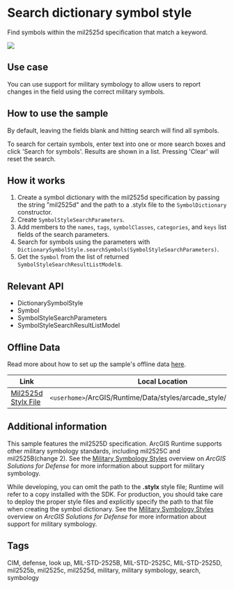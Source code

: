 # Search dictionary symbol style

Find symbols within the mil2525d specification that match a keyword.

![](screenshot.png)

## Use case

You can use support for military symbology to allow users to report changes in the field using the correct military symbols.

## How to use the sample

By default, leaving the fields blank and hitting search will find all symbols.

To search for certain symbols, enter text into one or more search boxes and click 'Search for symbols'. Results are shown in a list. Pressing 'Clear' will reset the search.

## How it works

1. Create a symbol dictionary with the mil2525d specification by passing the string "mil2525d" and the path to a .stylx file to the `SymbolDictionary` constructor.
2. Create `SymbolStyleSearchParameters`.
3. Add members to the `names`, `tags`, `symbolClasses`, `categories`, and `keys` list fields of the search parameters.
4. Search for symbols using the parameters with `DictionarySymbolStyle.searchSymbols(SymbolStyleSearchParameters)`.
5. Get the `Symbol` from the list of returned `SymbolStyleSearchResultListModel`s.

## Relevant API

* DictionarySymbolStyle
* Symbol
* SymbolStyleSearchParameters
* SymbolStyleSearchResultListModel

## Offline Data

Read more about how to set up the sample's offline data [here](http://links.esri.com/ArcGISRuntimeQtSamples#use-offline-data-in-the-samples).

Link | Local Location
---------|-------|
|[Mil2525d Stylx File](https://www.arcgis.com/home/item.html?id=c78b149a1d52414682c86a5feeb13d30)| `<userhome>`/ArcGIS/Runtime/Data/styles/arcade_style/mil2525d.stylx |

## Additional information

This sample features the mil2525D specification. ArcGIS Runtime supports other military symbology standards, including mil2525C and mil2525B(change 2). See the [Military Symbology Styles](https://solutions.arcgis.com/defense/help/military-symbology-styles/) overview on *ArcGIS Solutions for Defense* for more information about support for military symbology.

While developing, you can omit the path to the **.stylx** style file; Runtime will refer to a copy installed with the SDK. For production, you should take care to deploy the proper style files and explicitly specify the path to that file when creating the symbol dictionary. See the [Military Symbology Styles](https://solutions.arcgis.com/defense/help/military-symbology-styles/) overview on *ArcGIS Solutions for Defense* for more information about support for military symbology.

## Tags

CIM, defense, look up, MIL-STD-2525B, MIL-STD-2525C, MIL-STD-2525D, mil2525b, mil2525c, mil2525d, military, military symbology, search, symbology
